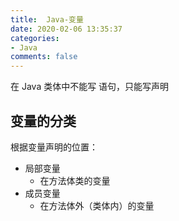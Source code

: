 ```yaml
---
title:  Java-变量
date: 2020-02-06 13:35:37
categories:
- Java
comments: false
---
```



在 Java 类体中不能写 语句，只能写声明

<!-- more -->



## 变量的分类

根据变量声明的位置：
- 局部变量
	- 在方法体类的变量
- 成员变量
  - 在方法体外（类体内）的变量

